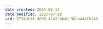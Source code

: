 ```yaml
---
date created: 2025-02-14
date modified: 2025-07-10
uid: 67742e3f-dd36-414f-bb40-98ea444fb148
---
```

